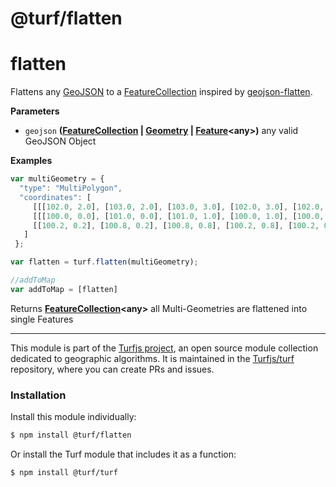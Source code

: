 # @turf/flatten

# flatten

Flattens any [GeoJSON](GeoJSON) to a [FeatureCollection](http://geojson.org/geojson-spec.html#feature-collection-objects) inspired by [geojson-flatten](https://github.com/tmcw/geojson-flatten).

**Parameters**

-   `geojson` **([FeatureCollection](http://geojson.org/geojson-spec.html#feature-collection-objects) \| [Geometry](http://geojson.org/geojson-spec.html#geometry) \| [Feature](http://geojson.org/geojson-spec.html#feature-objects)&lt;any>)** any valid GeoJSON Object

**Examples**

```javascript
var multiGeometry = {
  "type": "MultiPolygon",
  "coordinates": [
     [[[102.0, 2.0], [103.0, 2.0], [103.0, 3.0], [102.0, 3.0], [102.0, 2.0]]],
     [[[100.0, 0.0], [101.0, 0.0], [101.0, 1.0], [100.0, 1.0], [100.0, 0.0]],
     [[100.2, 0.2], [100.8, 0.2], [100.8, 0.8], [100.2, 0.8], [100.2, 0.2]]]
   ]
 };

var flatten = turf.flatten(multiGeometry);

//addToMap
var addToMap = [flatten]
```

Returns **[FeatureCollection](http://geojson.org/geojson-spec.html#feature-collection-objects)&lt;any>** all Multi-Geometries are flattened into single Features

<!-- This file is automatically generated. Please don't edit it directly:
if you find an error, edit the source file (likely index.js), and re-run
./scripts/generate-readmes in the turf project. -->

---

This module is part of the [Turfjs project](http://turfjs.org/), an open source
module collection dedicated to geographic algorithms. It is maintained in the
[Turfjs/turf](https://github.com/Turfjs/turf) repository, where you can create
PRs and issues.

### Installation

Install this module individually:

```sh
$ npm install @turf/flatten
```

Or install the Turf module that includes it as a function:

```sh
$ npm install @turf/turf
```
